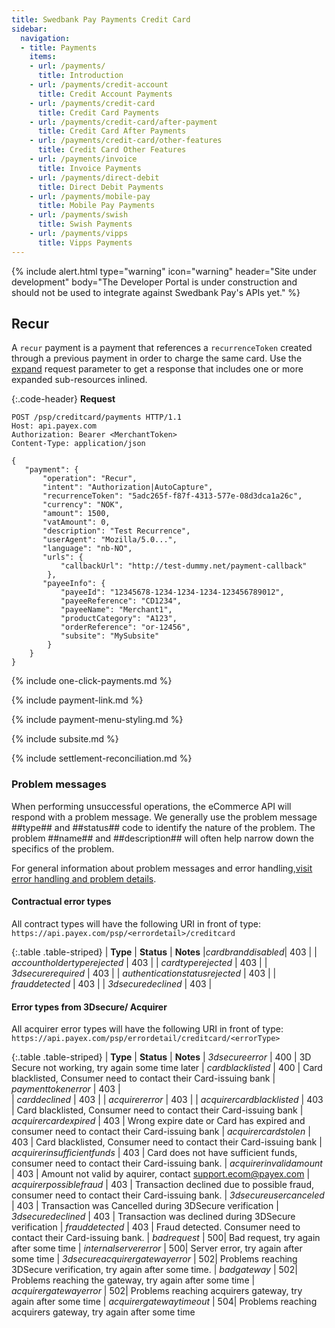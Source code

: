 ```yaml
---
title: Swedbank Pay Payments Credit Card
sidebar:
  navigation:
  - title: Payments
    items:
    - url: /payments/
      title: Introduction
    - url: /payments/credit-account
      title: Credit Account Payments
    - url: /payments/credit-card
      title: Credit Card Payments
    - url: /payments/credit-card/after-payment
      title: Credit Card After Payments
    - url: /payments/credit-card/other-features
      title: Credit Card Other Features
    - url: /payments/invoice
      title: Invoice Payments
    - url: /payments/direct-debit
      title: Direct Debit Payments
    - url: /payments/mobile-pay
      title: Mobile Pay Payments
    - url: /payments/swish
      title: Swish Payments
    - url: /payments/vipps
      title: Vipps Payments
---
```


{% include alert.html type="warning"
                      icon="warning"
                      header="Site under development"
                      body="The Developer Portal is under construction and should not be used to integrate against Swedbank Pay's APIs yet." %}



## Recur

A `recur` payment is a payment that references a `recurrenceToken` created through a previous payment in order to charge the same card. Use the [expand][expansion] request parameter to get a response that includes one or more expanded sub-resources inlined.

{:.code-header}
**Request**

```HTTP
POST /psp/creditcard/payments HTTP/1.1
Host: api.payex.com
Authorization: Bearer <MerchantToken>
Content-Type: application/json

{
   "payment": {
       "operation": "Recur",
       "intent": "Authorization|AutoCapture",
       "recurrenceToken": "5adc265f-f87f-4313-577e-08d3dca1a26c",
       "currency": "NOK",
       "amount": 1500,
       "vatAmount": 0,
       "description": "Test Recurrence",
       "userAgent": "Mozilla/5.0...",
       "language": "nb-NO",
       "urls": {
           "callbackUrl": "http://test-dummy.net/payment-callback"
        },
       "payeeInfo": {
           "payeeId": "12345678-1234-1234-1234-123456789012",
           "payeeReference": "CD1234",
           "payeeName": "Merchant1",
           "productCategory": "A123",
           "orderReference": "or-12456",
           "subsite": "MySubsite"
        }
    }
}
```

{% include one-click-payments.md %}

{% include payment-link.md %}

{% include payment-menu-styling.md %}

{% include subsite.md %}

{% include settlement-reconciliation.md %}

### Problem messages

When performing unsuccessful operations, the eCommerce API will respond with a problem message. We generally use the problem message ##type## and ##status## code to identify the nature of the problem. The problem ##name## and ##description## will often help narrow down the specifics of the problem.

For general information about problem messages and error handling,[visit error handling and problem details][technical-reference-problems]. 

#### Contractual error types

All contract types will have the following URI in front of type: `https://api.payex.com/psp/<errordetail>/creditcard`

{:.table .table-striped}
| **Type** | **Status** | **Notes**
|*cardbranddisabled*| 403 | 
| *accountholdertyperejected* | 403 | 
| *cardtyperejected* | 403 | 
| *3dsecurerequired* | 403 | 
| *authenticationstatusrejected* | 403 | 
| *frauddetected* | 403 | 
| *3dsecuredeclined* | 403 | 

#### Error types from 3Dsecure/ Acquirer

All acquirer error types will have the following URI in front of type: `https://api.payex.com/psp/errordetail/creditcard/<errorType>`

{:.table .table-striped}
| **Type** | **Status** | **Notes**
| *3dsecureerror* | 400 | 3D Secure not working, try again some time later
| *cardblacklisted* | 400 | Card blacklisted, Consumer need to contact their Card-issuing bank
| *paymenttokenerror* | 403 |  
| *carddeclined* | 403 | 
| *acquirererror* | 403 | 
| *acquirercardblacklisted* | 403 | Card blacklisted, Consumer need to contact their Card-issuing bank
| *acquirercardexpired* | 403 | Wrong expire date or Card has expired and consumer need to contact their Card-issuing bank
| *acquirercardstolen* | 403 | Card blacklisted, Consumer need to contact their Card-issuing bank
| *acquirerinsufficientfunds* | 403 | Card does not have sufficient funds, consumer need to contact their Card-issuing bank.
| *acquirerinvalidamount* | 403 | Amount not valid by aquirer, contact support.ecom@payex.com
| *acquirerpossiblefraud* | 403 | Transaction declined due to possible fraud, consumer need to contact their Card-issuing bank.
| *3dsecureusercanceled* | 403 | Transaction was Cancelled during 3DSecure verification
| *3dsecuredeclined* | 403 | Transaction was declined during 3DSecure verification
| *frauddetected* | 403 | Fraud detected. Consumer need to contact their Card-issuing bank.
| *badrequest* | 500| Bad request, try again after some time
| *internalservererror* | 500| Server error, try again after some time
| *3dsecureacquirergatewayerror* | 502| Problems reaching 3DSecure verification, try again after some time.
| *badgateway* | 502| Problems reaching the gateway, try again after some time
| *acquirergatewayerror* | 502| Problems reaching acquirers gateway, try again after some time
| *acquirergatewaytimeout* | 504| Problems reaching acquirers gateway, try again after some time 


[expansion]: #
[technical-reference-problems]: #
